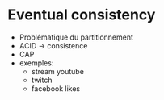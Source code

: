# Eventual consistency

- Problématique du partitionnement
- ACID → consistence
- CAP
- exemples:
  - stream youtube
  - twitch
  - facebook likes
